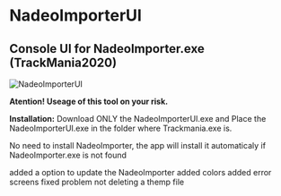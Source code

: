 # NadeoImporterUI

## Console UI for NadeoImporter.exe (TrackMania2020)
![NadeoImporterUI](https://i.gyazo.com/189c16a99f82e26864c53a2380e11c6e.png)

**Atention! Useage of this tool on your risk.**

**Installation:**
Download ONLY the NadeoImporterUI.exe
and
Place the NadeoImporterUI.exe in the folder where Trackmania.exe is.

No need to install NadeoImporter, the app will install it automaticaly if NadeoImporter.exe is not found

added a option to update the NadeoImporter
added colors
added error screens
fixed problem not deleting a themp file

